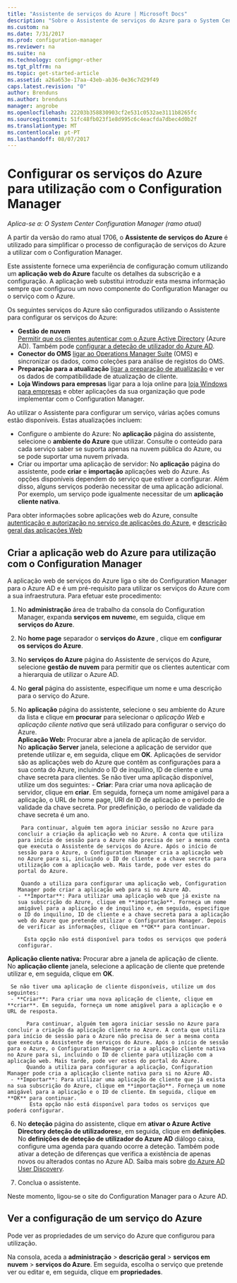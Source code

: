 ```yaml
---
title: "Assistente de serviços do Azure | Microsoft Docs"
description: "Sobre o Assistente de serviços do Azure para o System Center Configuration Manager."
ms.custom: na
ms.date: 7/31/2017
ms.prod: configuration-manager
ms.reviewer: na
ms.suite: na
ms.technology: configmgr-other
ms.tgt_pltfrm: na
ms.topic: get-started-article
ms.assetid: a26a653e-17aa-43eb-ab36-0e36c7d29f49
caps.latest.revision: "0"
author: Brenduns
ms.author: brenduns
manager: angrobe
ms.openlocfilehash: 22203b358830903cf2e531c0532ae3111b8265fc
ms.sourcegitcommit: 51fc48fb023f1e8d995c6c4eacfda7dbec4d0b2f
ms.translationtype: MT
ms.contentlocale: pt-PT
ms.lasthandoff: 08/07/2017
---
```

# <a name="configure-azure-services-for-use-with-configuration-manager"></a>Configurar os serviços do Azure para utilização com o Configuration Manager

*Aplica-se a: O System Center Configuration Manager (ramo atual)*

A partir da versão do ramo atual 1706, o **Assistente de serviços do Azure** é utilizado para simplificar o processo de configuração de serviços do Azure a utilizar com o Configuration Manager.

Este assistente fornece uma experiência de configuração comum utilizando um **aplicação web do Azure** faculte os detalhes da subscrição e a configuração. A aplicação web substitui introduzir esta mesma informação sempre que configurou um novo componente do Configuration Manager ou o serviço com o Azure.

Os seguintes serviços do Azure são configurados utilizando o Assistente para configurar os serviços do Azure:
-   **Gestão de nuvem**   
    [Permitir que os clientes autenticar com o Azure Active Directory]() (Azure AD). Também pode [configurar a deteção de utilizador do Azure AD](/sccm/core/servers/deploy/configure/configure-discovery-methods#azureaadisc).
-   **Conector do OMS**
    [ligar ao Operations Manager Suite](/sccm/core/clients/manage/sync-data-microsoft-operations-management-suite) (OMS) e sincronizar os dados, como coleções para análise de registos do OMS.
-   **Preparação para a atualização**
    [ligar a preparação de atualização](/sccm/core/clients/manage/upgrade/upgrade-analytics) e ver os dados de compatibilidade de atualização de cliente.
-   **Loja Windows para empresas** ligar para a loja online para [loja Windows para empresas](/sccm/apps/deploy-use/manage-apps-from-the-windows-store-for-business) e obter aplicações da sua organização que pode implementar com o Configuration Manager.

Ao utilizar o Assistente para configurar um serviço, várias ações comuns estão disponíveis.
Estas atualizações incluem:
-   Configure o ambiente do Azure:  No **aplicação** página do assistente, selecione o **ambiente do Azure** que utilizar. Consulte o conteúdo para cada serviço saber se suporta apenas na nuvem pública do Azure, ou se pode suportar uma nuvem privada.
-   Criar ou importar uma aplicação de servidor:   No **aplicação** página do assistente, pode **criar** e **importação** aplicações web do Azure. As opções disponíveis dependem do serviço que estiver a configurar.  Além disso, alguns serviços poderão necessitar de uma aplicação adicional. Por exemplo, um serviço pode igualmente necessitar de um **aplicação cliente nativa**.


Para obter informações sobre aplicações web do Azure, consulte [autenticação e autorização no serviço de aplicações do Azure](/azure/app-service/app-service-authentication-overview), e [descrição geral das aplicações Web](/azure/app-service-web/app-service-web-overview)


## <a name="webapp"></a>Criar a aplicação web do Azure para utilização com o Configuration Manager

A aplicação web de serviços do Azure liga o site do Configuration Manager para o Azure AD e é um pré-requisito para utilizar os serviços do Azure com a sua infraestrutura. Para efetuar este procedimento:

1.  No **administração** área de trabalho da consola do Configuration Manager, expanda **serviços em nuvem**e, em seguida, clique em **serviços do Azure**.
2.  No **home page** separador o **serviços do Azure** , clique em **configurar os serviços do Azure**.
3.  No **serviços do Azure** página do Assistente de serviços do Azure, selecione **gestão de nuvem** para permitir que os clientes autenticar com a hierarquia de utilizar o Azure AD.
4.  No **geral** página do assistente, especifique um nome e uma descrição para o serviço do Azure.
5.  No **aplicação** página do assistente, selecione o seu ambiente do Azure da lista e clique em **procurar** para selecionar o *aplicação Web* e *aplicação cliente nativa* que será utilizado para configurar o serviço do Azure.     
    **Aplicação Web:**   Procurar abre a janela de aplicação de servidor.    
      No **aplicação Server** janela, selecione a aplicação de servidor que pretende utilizar e, em seguida, clique em **OK**. Aplicações de servidor são as aplicações web do Azure que contêm as configurações para a sua conta do Azure, incluindo o ID de inquilino, ID de cliente e uma chave secreta para clientes.
    Se não tiver uma aplicação disponível, utilize um dos seguintes:
        - **Criar**: Para criar uma nova aplicação de servidor, clique em **criar**. Em seguida, forneça um nome amigável para a aplicação, o URL de home page, URI de ID de aplicação e o período de validade da chave secreta. Por predefinição, o período de validade da chave secreta é um ano.

         Para continuar, alguém tem agora iniciar sessão no Azure para concluir a criação da aplicação web no Azure. A conta que utiliza para início de sessão para o Azure não precisa de ser a mesma conta que executa o Assistente de serviços do Azure. Após o início de sessão para o Azure, o Configuration Manager cria a aplicação web no Azure para si, incluindo o ID de cliente e a chave secreta para utilização com a aplicação web. Mais tarde, pode ver estes do portal do Azure.

         Quando a utiliza para configurar uma aplicação web, Configuration Manager pode criar a aplicação web para si no Azure AD.
        - **Importar**: Para utilizar uma aplicação web que já existe na sua subscrição do Azure, clique em **importação**. Forneça um nome amigável para a aplicação e de inquilino e, em seguida, especifique o ID do inquilino, ID de cliente e a chave secreta para a aplicação web do Azure que pretende utilizar o Configuration Manager. Depois de verificar as informações, clique em **OK** para continuar.

          Esta opção não está disponível para todos os serviços que poderá configurar.

   **Aplicação cliente nativa:**  Procurar abre a janela de aplicação de cliente.  
     No **aplicação cliente** janela, selecione a aplicação de cliente que pretende utilizar e, em seguida, clique em **OK**.

     Se não tiver uma aplicação de cliente disponíveis, utilize um dos seguintes:
     - **Criar**: Para criar uma nova aplicação de cliente, clique em **criar**. Em seguida, forneça um nome amigável para a aplicação e o URL de resposta.

          Para continuar, alguém tem agora iniciar sessão no Azure para concluir a criação da aplicação cliente no Azure. A conta que utiliza para início de sessão para o Azure não precisa de ser a mesma conta que executa o Assistente de serviços do Azure. Após o início de sessão para o Azure, o Configuration Manager cria a aplicação cliente nativa no Azure para si, incluindo o ID de cliente para utilização com a aplicação web. Mais tarde, pode ver estes do portal do Azure.
          Quando a utiliza para configurar a aplicação, Configuration Manager pode cria a aplicação cliente nativa para si no Azure AD.
     - **Importar**: Para utilizar uma aplicação de cliente que já exista na sua subscrição do Azure, clique em **importação**. Forneça um nome amigável para a aplicação e o ID de cliente. Em seguida, clique em **OK** para continuar.
           Esta opção não está disponível para todos os serviços que poderá configurar.

  <!--  MOVE THIS AND STEP 6 TO configure Azure AD User Discover  content
       [!TIP]  
     When you use Import, the account you use to run the wizard must have the *Read directory data* application permission in the Azure portal. This is required to set the correct permissions for the App. When you use Create, Configuration Manager creates the app with the correct permissions. However, you still must give consent to the application in the Azure portal.   -->


6.  No **deteção** página do assistente, clique em **ativar o Azure Active Directory deteção de utilizadores**e, em seguida, clique em **definições**.
No **definições de deteção de utilizador do Azure AD** diálogo caixa, configure uma agenda para quando ocorre a deteção. Também pode ativar a deteção de diferenças que verifica a existência de apenas novos ou alterados contas no Azure AD. Saiba mais sobre [do Azure AD User Discovery](/sccm/core/servers/deploy/configure/about-discovery-methods#azureaddisc).
 
 7. Conclua o assistente.

Neste momento, ligou-se o site do Configuration Manager para o Azure AD.

## <a name="view-the-configuration-of-an-azure-service"></a>Ver a configuração de um serviço do Azure
Pode ver as propriedades de um serviço do Azure que configurou para utilização.

Na consola, aceda a **administração** > **descrição geral** > **serviços em nuvem** > **serviços do Azure**. Em seguida, escolha o serviço que pretende ver ou editar e, em seguida, clique em **propriedades**.
